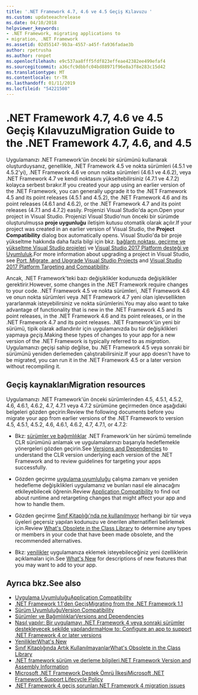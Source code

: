 ```yaml
---
title: '.NET Framework 4.7, 4.6 ve 4.5 Geçiş Kılavuzu '
ms.custom: updateeachrelease
ms.date: 04/10/2018
helpviewer_keywords:
- .NET Framework, migrating applications to
- migration, .NET Framework
ms.assetid: 02d55147-9b3a-4557-a45f-fa936fadae3b
author: rpetrusha
ms.author: ronpet
ms.openlocfilehash: e9c537aa8fff5fdf823effeae42382ee499efaf4
ms.sourcegitcommit: a36cfc9dbbfc04bd88971f96e8a3f8e283c15d42
ms.translationtype: MT
ms.contentlocale: tr-TR
ms.lasthandoff: 01/11/2019
ms.locfileid: "54221508"
---
```

# <a name="migration-guide-to-the-net-framework-47-46-and-45"></a><span data-ttu-id="9a8f2-102">.NET Framework 4.7, 4.6 ve 4.5 Geçiş Kılavuzu</span><span class="sxs-lookup"><span data-stu-id="9a8f2-102">Migration Guide to the .NET Framework 4.7, 4.6, and 4.5</span></span>

<span data-ttu-id="9a8f2-103">Uygulamanızı .NET Framework'ün önceki bir sürümünü kullanarak oluşturduysanız, genellikle, .NET Framework 4.5 ve nokta sürümleri (4.5.1 ve 4.5.2'yi), .NET Framework 4.6 ve onun nokta sürümleri (4.6.1 ve 4.6.2), veya .NET Framework 4.7 ve kendi noktasını yükseltebilirsiniz (4.7.1 ve 4.7.2) kolayca serbest bırakır.</span><span class="sxs-lookup"><span data-stu-id="9a8f2-103">If you created your app using an earlier version of the .NET Framework, you can generally upgrade it to the .NET Framework 4.5 and its point releases (4.5.1 and 4.5.2), the .NET Framework 4.6 and its point releases (4.6.1 and 4.6.2), or the .NET Framework 4.7 and its point releases (4.7.1 and 4.7.2) easily.</span></span> <span data-ttu-id="9a8f2-104">Projenizi Visual Studio'da açın.</span><span class="sxs-lookup"><span data-stu-id="9a8f2-104">Open your project in Visual Studio.</span></span> <span data-ttu-id="9a8f2-105">Projenizi Visual Studio'nun önceki bir sürümde oluşturulmuşsa **proje uygunluğu** iletişim kutusu otomatik olarak açılır.</span><span class="sxs-lookup"><span data-stu-id="9a8f2-105">If your project was created in an earlier version of Visual Studio, the **Project Compatibility** dialog box automatically opens.</span></span> <span data-ttu-id="9a8f2-106">Visual Studio'da bir proje yükseltme hakkında daha fazla bilgi için bkz. [bağlantı noktası, geçirme ve yükseltme Visual Studio projeleri](/visualstudio/porting/port-migrate-and-upgrade-visual-studio-projects) ve [Visual Studio 2017 Platform desteği ve Uyumluluk](/visualstudio/productinfo/vs2017-compatibility-vs).</span><span class="sxs-lookup"><span data-stu-id="9a8f2-106">For more information about upgrading a project in Visual Studio, see [Port, Migrate, and Upgrade Visual Studio Projects](/visualstudio/porting/port-migrate-and-upgrade-visual-studio-projects) and [Visual Studio 2017 Platform Targeting and Compatibility](/visualstudio/productinfo/vs2017-compatibility-vs).</span></span>

 <span data-ttu-id="9a8f2-107">Ancak, .NET Framework'teki bazı değişiklikler kodunuzda değişiklikler gerektirir.</span><span class="sxs-lookup"><span data-stu-id="9a8f2-107">However, some changes in the .NET Framework require changes to your code.</span></span> <span data-ttu-id="9a8f2-108">.NET Framework 4.5 ve nokta sürümleri, .NET Framework 4.6 ve onun nokta sürümleri veya .NET Framework 4.7 yeni olan işlevsellikten yararlanmak isteyebilirsiniz ve nokta sürümlerini.</span><span class="sxs-lookup"><span data-stu-id="9a8f2-108">You may also want to take advantage of functionality that is new in the .NET Framework 4.5 and its point releases, in the .NET Framework 4.6 and its point releases, or in the .NET Framework 4.7 and its point releases.</span></span> <span data-ttu-id="9a8f2-109">.NET Framework'ün yeni bir sürümü, tipik olarak adlandırılır için uygulamanızda bu tür değişiklikleri yapmaya *geçiş*.</span><span class="sxs-lookup"><span data-stu-id="9a8f2-109">Making these types of changes to your app for a new version of the .NET Framework is typically referred to as *migration*.</span></span> <span data-ttu-id="9a8f2-110">Uygulamanızı geçişi sahip değilse, bu .NET Framework 4.5 veya sonraki bir sürümünü yeniden derlemeden çalıştırabilirsiniz.</span><span class="sxs-lookup"><span data-stu-id="9a8f2-110">If your app doesn't have to be migrated, you can run it in the .NET Framework 4.5 or a later version without recompiling it.</span></span>

## <a name="migration-resources"></a><span data-ttu-id="9a8f2-111">Geçiş kaynakları</span><span class="sxs-lookup"><span data-stu-id="9a8f2-111">Migration resources</span></span>

<span data-ttu-id="9a8f2-112">Uygulamanızı .NET Framework'ün önceki sürümlerinden 4.5, 4.5.1, 4.5.2, 4.6, 4.6.1, 4.6.2, 4.7, 4.7.1 veya 4.7.2 sürümüne geçirmeden önce aşağıdaki belgeleri gözden geçirin:</span><span class="sxs-lookup"><span data-stu-id="9a8f2-112">Review the following documents before you migrate your app from earlier versions of the .NET Framework to version 4.5, 4.5.1, 4.5.2, 4.6, 4.6.1, 4.6.2, 4.7, 4.7.1, or 4.7.2:</span></span>

- <span data-ttu-id="9a8f2-113">Bkz: [sürümler ve bağımlılıklar](versions-and-dependencies.md) .NET Framework'ün her sürümü temelinde CLR sürümünü anlamak ve uygulamalarınızı başarıyla hedeflemekle yönergeleri gözden geçirin.</span><span class="sxs-lookup"><span data-stu-id="9a8f2-113">See [Versions and Dependencies](versions-and-dependencies.md) to understand the CLR version underlying each version of the .NET Framework and to review guidelines for targeting your apps successfully.</span></span>

- <span data-ttu-id="9a8f2-114">Gözden geçirme [uygulama uyumluluğu](application-compatibility.md) çalışma zamanı ve yeniden hedefleme değişiklikleri uygulamanız ve bunları nasıl ele alınacağını etkileyebilecek öğrenin.</span><span class="sxs-lookup"><span data-stu-id="9a8f2-114">Review [Application Compatibility](application-compatibility.md) to find out about runtime and retargeting changes that might affect your app and how to handle them.</span></span>

- <span data-ttu-id="9a8f2-115">Gözden geçirme [Sınıf Kitaplığı'nda ne kullanılmıyor](../whats-new/whats-obsolete.md) herhangi bir tür veya üyeleri geçersiz yapılan kodunuzu ve önerilen alternatifleri belirlemek için.</span><span class="sxs-lookup"><span data-stu-id="9a8f2-115">Review [What's Obsolete in the Class Library](../whats-new/whats-obsolete.md) to determine any types or members in your code that have been made obsolete, and the recommended alternatives.</span></span>

- <span data-ttu-id="9a8f2-116">Bkz: [yenilikler](../whats-new/index.md) uygulamanıza eklemek isteyebileceğiniz yeni özelliklerin açıklamaları için.</span><span class="sxs-lookup"><span data-stu-id="9a8f2-116">See [What's New](../whats-new/index.md) for descriptions of new features that you may want to add to your app.</span></span>

## <a name="see-also"></a><span data-ttu-id="9a8f2-117">Ayrıca bkz.</span><span class="sxs-lookup"><span data-stu-id="9a8f2-117">See also</span></span>

- [<span data-ttu-id="9a8f2-118">Uygulama Uyumluluğu</span><span class="sxs-lookup"><span data-stu-id="9a8f2-118">Application Compatibility</span></span>](application-compatibility.md)
- [<span data-ttu-id="9a8f2-119">.NET Framework 1.1'den Geçiş</span><span class="sxs-lookup"><span data-stu-id="9a8f2-119">Migrating from the .NET Framework 1.1</span></span>](migrating-from-the-net-framework-1-1.md)
- [<span data-ttu-id="9a8f2-120">Sürüm Uyumluluğu</span><span class="sxs-lookup"><span data-stu-id="9a8f2-120">Version Compatibility</span></span>](version-compatibility.md)
- [<span data-ttu-id="9a8f2-121">Sürümler ve Bağımlılıklar</span><span class="sxs-lookup"><span data-stu-id="9a8f2-121">Versions and Dependencies</span></span>](versions-and-dependencies.md)
- [<span data-ttu-id="9a8f2-122">Nasıl yapılır: Bir uygulamayı .NET Framework 4 veya sonraki sürümler destekleyecek şekilde yapılandırma</span><span class="sxs-lookup"><span data-stu-id="9a8f2-122">How to: Configure an app to support .NET Framework 4 or later versions</span></span>](how-to-configure-an-app-to-support-net-framework-4-or-4-5.md)
- [<span data-ttu-id="9a8f2-123">Yenilikler</span><span class="sxs-lookup"><span data-stu-id="9a8f2-123">What's New</span></span>](../whats-new/index.md)
- [<span data-ttu-id="9a8f2-124">Sınıf Kitaplığında Artık Kullanılmayanlar</span><span class="sxs-lookup"><span data-stu-id="9a8f2-124">What's Obsolete in the Class Library</span></span>](../whats-new/whats-obsolete.md)
- [<span data-ttu-id="9a8f2-125">.NET framework sürüm ve derleme bilgileri</span><span class="sxs-lookup"><span data-stu-id="9a8f2-125">.NET Framework Version and Assembly Information</span></span>](https://go.microsoft.com/fwlink/?LinkId=201701)
- [<span data-ttu-id="9a8f2-126">Microsoft .NET Framework Destek Ömrü İlkesi</span><span class="sxs-lookup"><span data-stu-id="9a8f2-126">Microsoft .NET Framework Support Lifecycle Policy</span></span>](https://go.microsoft.com/fwlink/?LinkId=196607)
- [<span data-ttu-id="9a8f2-127">.NET Framework 4 geçiş sorunları</span><span class="sxs-lookup"><span data-stu-id="9a8f2-127">.NET Framework 4 migration issues</span></span>](net-framework-4-migration-issues.md)